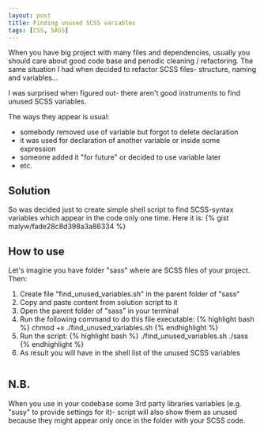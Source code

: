 ```yaml
---
layout: post
title: Finding unused SCSS variables
tags: [CSS, SASS]
---
```


When you have big project with many files and dependencies, usually you should care about good code base and periodic cleaning / refactoring.
The same situation I had when decided to refactor SCSS files- structure, naming and variables...

I was surprised when figured out- there aren't good instruments to find unused SCSS variables.

The ways they appear is usual:
<ul>
    <li>
        somebody removed use of variable but forgot to delete declaration
    </li>
    <li>
        it was used for declaration of another variable or inside some expression
    </li>
    <li>
        someone added it "for future" or decided to use variable later
    </li>
    <li>
        etc.
</ul>

<h2>Solution</h2>
So was decided just to create simple shell script to find SCSS-syntax variables which appear in the code only one time.
Here it is:
{% gist malyw/fade28c8d398a3a86334 %}

<h2>How to use</h2>

Let's imagine you have folder "sass" where are SCSS files of your project. Then:

<ol>
    <li>
        Create file "find_unused_variables.sh" in the parent folder of "sass"
    </li>
    <li>
        Copy and paste content from solution script to it
    </li>
    <li>
        Open the parent folder of "sass" in your terminal
    </li>
    <li>
        Run the following command to do this file executable:
        {% highlight bash %}
        chmod +x ./find_unused_variables.sh
        {% endhighlight %}
    </li>
    <li>
        Run the script:
        {% highlight bash %}
        ./find_unused_variables.sh ./sass
        {% endhighlight %}
    </li>
    <li>
        As result you will have in the shell list of the unused SCSS variables
    </li>
</ol>
<img src="http://i.imgur.com/1o0jhwL.gif" alt=""/>


<h2>N.B.</h2>
When you use in your codebase some 3rd party libraries variables (e.g. "susy" to provide settings for it)-
script will also show them as unused because they might appear only once in the folder with your SCSS code.